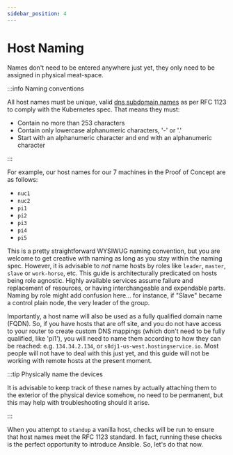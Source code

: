 ```yaml
---
sidebar_position: 4
---
```


# Host Naming

Names don't need to be entered anywhere just yet, they only need to be assigned
in physical meat-space.

:::info Naming conventions

All host names must be unique, valid
[dns subdomain names](https://kubernetes.io/docs/concepts/overview/working-with-objects/names/#dns-subdomain-names)
as per RFC 1123 to comply with the Kubernetes spec. That means they must:

- Contain no more than 253 characters
- Contain only lowercase alphanumeric characters, '-' or '.'
- Start with an alphanumeric character and end with an alphanumeric character

:::

For example, our host names for our 7 machines in the Proof of Concept are as
follows:

- `nuc1`
- `nuc2`
- `pi1`
- `pi2`
- `pi3`
- `pi4`
- `pi5`

This is a pretty straightforward WYSIWUG naming convention, but you are welcome
to get creative with naming as long as you stay within the naming spec. However,
it is advisable to _not_ name hosts by roles like `leader`, `master`, `slave` or
`work-horse`, etc. This guide is architecturally predicated on hosts being role
agnostic. Highly available services assume failure and replacement of resources,
or having interchangeable and expendable parts. Naming by role might add
confusion here... for instance, if "Slave" became a control plain node, the very
leader of the group.

Importantly, a host name will also be used as a fully qualified domain name
(FQDN). So, if you have hosts that are off site, and you do not have access to
your router to create custom DNS mappings (which don't need to be fully
qualified, like 'pi1'), you will need to name them according to how they can be
reached: e.g. `134.34.2.134`, or `s8dj1-us-west.hostingservice.io`. Most people
will not have to deal with this just yet, and this guide will not be working
with remote hosts at the present moment.

:::tip Physically name the devices

It is advisable to keep track of these names by actually attaching them to the
exterior of the physical device somehow, no need to be permanent, but this may
help with troubleshooting should it arise.

:::

When you attempt to `standup` a vanilla host, checks will be run to ensure that
host names meet the RFC 1123 standard. In fact, running these checks is the
perfect opportunity to introduce Ansible. So, let's do that now.

